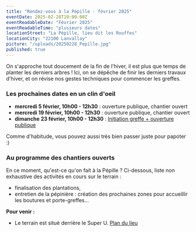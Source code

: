 ```yaml
---
title: "Rendez-vous à la Pépille - février 2025"
eventDate: 2025-02-28T10:00:00Z
eventReadableDate: "Février 2025"
eventReadableTime: "plusieurs dates"
locationStreet: "La Pépille, lieu dit les Rouffes"
locationCity: "22100 Lanvallay"
picture: "/uploads/20250228_Pepille.jpg"
published: true
---
```


On s'approche tout doucement de la fin de l'hiver, il est plus que temps de planter les derniers arbres ! Ici, on se dépêche de finir les derniers travaux d'hiver, et on révise nos gestes techniques pour commencer les greffes. 

<!--more-->

### Les prochaines dates en un clin d'oeil

- **mercredi 5 février, 10h00 - 12h30** : ouverture publique, chantier ouvert
- **mercredi 19 février, 10h00 - 12h30** : ouverture publique, chantier ouvert
- **dimanche 23 février, 10h00 - 12h30** : [Initiation greffe + ouverture publique](/events/20250223-initiation-greffe/)

Comme d'habitude, vous pouvez aussi très bien passer juste pour papoter :)

### Au programme des chantiers ouverts

En ce moment, qu'est-ce qu'on fait à la Pépille ? Ci-dessous, liste non exhaustive des activités en cours sur le terrain :

- finalisation des plantations, 
- entretien de la pépinière : création des prochaines zones pour accueillir les boutures et porte-greffes...

**Pour venir :**

- Le terrain est situé derrière le Super U. [Plan du lieu](https://www.openstreetmap.org/#map=17/48.44885/-2.01522&layers=N)
